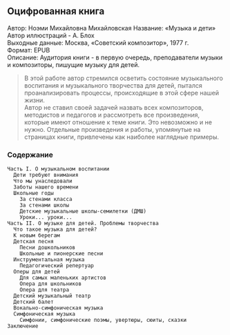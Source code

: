## Оцифрованная книга
Автор: Ноэми Михайловна Михайловская
Название: «Музыка и дети»  
Автор иллюстраций - А. Блох  
Выходные данные: Москва, «Советский композитор», 1977 г.  
Формат: EPUB  
Описание: Аудитория книги - в первую очередь, преподаватели музыки и композиторы, пишущие музыку для детей.

> В этой работе автор стремился осветить состояние музыкального воспитания и музыкального творчества для детей, пытался проанализировать процессы, происходящие в этой сфере нашей жизни.  
> Автор не ставил своей задачей назвать всех композиторов, методистов и педагогов и рассмотреть все произведения, которые имеют отношение к теме книги. Это невозможно и не нужно. Отдельные произведения и работы, упомянутые на страницах книги, привлечены как наиболее наглядные примеры.




### Содержание
```
Часть I. О музыкальном воспитании
  Дети требуют внимания
  Что мы унаследовали
  Заботы нашего времени
  Школьные годы
    За стенами класса
    За стенами школы
    Детские музыкальные школы-семилетки (ДМШ)
    Уроки... уроки...
Часть II. О музыке для детей. Проблемы творчества
  Что такое музыка для детей?
  К новым берегам
  Детская песня
    Песни дошкольников
    Школьные и пионерские песни
  Инструментальная музыка
    Педагогический репертуар
  Оперы для детей
    Для самых маленьких артистов
    Опера для школьников
    Опера для театра
  Детский музыкальный театр
  Детский балет
  Вокально-симфоническая музыка
  Симфоническая музыка
    Симфонии, симфонические поэмы, увертюры, сюиты, сказки
Заключение
```